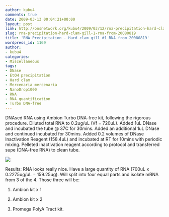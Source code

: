 ```yaml
---
author: kubu4
comments: true
date: 2009-03-13 00:04:21+00:00
layout: post
link: http://onsnetwork.org/kubu4/2009/03/12/rna-precipitation-hard-clam-gill-1-rna-from-20080819/
slug: rna-precipitation-hard-clam-gill-1-rna-from-20080819
title: 'RNA Precipitation - Hard clam gill #1 RNA from 20080819'
wordpress_id: 1169
author:
- kubu4
categories:
- Miscellaneous
tags:
- DNase
- EtOH precipitation
- Hard clam
- Mercenaria mercenaria
- NanoDrop1000
- RNA
- RNA quantification
- Turbo DNA-free
---
```


DNAsed RNA using Ambion Turbo DNA-free kit, following the rigorous procedure. Diluted total RNA to 0.2ug/uL (Vf = 720uL). Added 1uL DNase and incubated the tube @ 37C for 30mins. Added an additional 1uL DNase and continued incubated for 30mins. Added 0.2 volumes of DNase Inactivation Reagent (158.4uL) and incubated at RT for 10mins with periodic mixing. Pelleted inactivation reagent according to protocol and transferred supe (DNA-free RNA) to clean tube.

![](http://eagle.fish.washington.edu/Arabidopsis/RNA%20Spec%20Readings/20090312%20RNA%20SJW.jpg)

Results: RNA looks really nice. Have a large quantity of RNA (700uL x 0.2275ug/uL = 159.25ug). Will split into four equal parts and isolate mRNA from 3 of the 4. Those three will be:





  1. Ambion kit x 1



  2. Ambion kit x 2



  3. Promega PolyA Tract kit.



